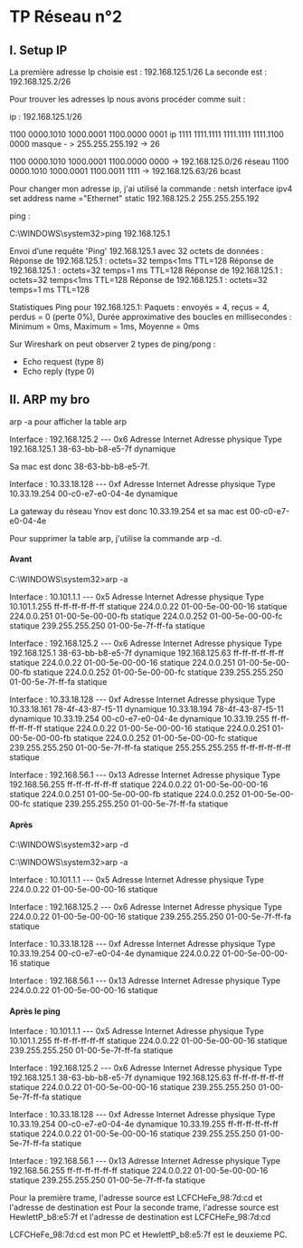# TP Réseau n°2
## I. Setup IP

La première adresse Ip choisie est : 192.168.125.1/26
La seconde est : 192.168.125.2/26

Pour trouver les adresses Ip nous avons procéder comme suit :

ip : 192.168.125.1/26

1100 0000.1010 1000.0001 1100.0000 0001 ip
1111 1111.1111 1111.1111 1111.1100 0000 masque - > 255.255.255.192 -> 26
                              
1100 0000.1010 1000.0001 1100.0000 0000 -> 192.168.125.0/26 réseau
1100 0000.1010 1000.0001 1100.0011 1111 -> 192.168.125.63/26 bcast

Pour changer mon adresse ip, j'ai utilisé la commande : netsh interface ipv4 set address name ="Ethernet" static 192.168.125.2 255.255.255.192

ping :

 C:\WINDOWS\system32>ping 192.168.125.1

Envoi d’une requête 'Ping'  192.168.125.1 avec 32 octets de données :
Réponse de 192.168.125.1 : octets=32 temps<1ms TTL=128
Réponse de 192.168.125.1 : octets=32 temps=1 ms TTL=128
Réponse de 192.168.125.1 : octets=32 temps<1ms TTL=128
Réponse de 192.168.125.1 : octets=32 temps=1 ms TTL=128

Statistiques Ping pour 192.168.125.1:
    Paquets : envoyés = 4, reçus = 4, perdus = 0 (perte 0%),
Durée approximative des boucles en millisecondes :
    Minimum = 0ms, Maximum = 1ms, Moyenne = 0ms


Sur Wireshark on peut observer 2 types de ping/pong :
- Echo request (type 8)
- Echo reply (type 0)

## II. ARP my bro

arp -a pour afficher la table arp

Interface : 192.168.125.2 --- 0x6
  Adresse Internet      Adresse physique      Type
  192.168.125.1         38-63-bb-b8-e5-7f     dynamique

  Sa mac est donc 38-63-bb-b8-e5-7f.

  Interface : 10.33.18.128 --- 0xf
  Adresse Internet      Adresse physique      Type
  10.33.19.254          00-c0-e7-e0-04-4e     dynamique

  La gateway du réseau Ynov est donc 10.33.19.254
  et sa mac est 00-c0-e7-e0-04-4e

  Pour supprimer la table arp, j'utilise la commande arp -d.

#### Avant

C:\WINDOWS\system32>arp -a

Interface : 10.101.1.1 --- 0x5
  Adresse Internet      Adresse physique      Type
  10.101.1.255          ff-ff-ff-ff-ff-ff     statique
  224.0.0.22            01-00-5e-00-00-16     statique
  224.0.0.251           01-00-5e-00-00-fb     statique
  224.0.0.252           01-00-5e-00-00-fc     statique
  239.255.255.250       01-00-5e-7f-ff-fa     statique

Interface : 192.168.125.2 --- 0x6
  Adresse Internet      Adresse physique      Type
  192.168.125.1         38-63-bb-b8-e5-7f     dynamique
  192.168.125.63        ff-ff-ff-ff-ff-ff     statique
  224.0.0.22            01-00-5e-00-00-16     statique
  224.0.0.251           01-00-5e-00-00-fb     statique
  224.0.0.252           01-00-5e-00-00-fc     statique
  239.255.255.250       01-00-5e-7f-ff-fa     statique

Interface : 10.33.18.128 --- 0xf
  Adresse Internet      Adresse physique      Type
  10.33.18.161          78-4f-43-87-f5-11     dynamique
  10.33.18.194          78-4f-43-87-f5-11     dynamique
  10.33.19.254          00-c0-e7-e0-04-4e     dynamique
  10.33.19.255          ff-ff-ff-ff-ff-ff     statique
  224.0.0.22            01-00-5e-00-00-16     statique
  224.0.0.251           01-00-5e-00-00-fb     statique
  224.0.0.252           01-00-5e-00-00-fc     statique
  239.255.255.250       01-00-5e-7f-ff-fa     statique
  255.255.255.255       ff-ff-ff-ff-ff-ff     statique

Interface : 192.168.56.1 --- 0x13
  Adresse Internet      Adresse physique      Type
  192.168.56.255        ff-ff-ff-ff-ff-ff     statique
  224.0.0.22            01-00-5e-00-00-16     statique
  224.0.0.251           01-00-5e-00-00-fb     statique
  224.0.0.252           01-00-5e-00-00-fc     statique
  239.255.255.250       01-00-5e-7f-ff-fa     statique

#### Après

  C:\WINDOWS\system32>arp -d

C:\WINDOWS\system32>arp -a

Interface : 10.101.1.1 --- 0x5
  Adresse Internet      Adresse physique      Type
  224.0.0.22            01-00-5e-00-00-16     statique

Interface : 192.168.125.2 --- 0x6
  Adresse Internet      Adresse physique      Type
  224.0.0.22            01-00-5e-00-00-16     statique
  239.255.255.250       01-00-5e-7f-ff-fa     statique

Interface : 10.33.18.128 --- 0xf
  Adresse Internet      Adresse physique      Type
  10.33.19.254          00-c0-e7-e0-04-4e     dynamique
  224.0.0.22            01-00-5e-00-00-16     statique

Interface : 192.168.56.1 --- 0x13
  Adresse Internet      Adresse physique      Type
  224.0.0.22            01-00-5e-00-00-16     statique

  #### Après le ping

  Interface : 10.101.1.1 --- 0x5
  Adresse Internet      Adresse physique      Type
  10.101.1.255          ff-ff-ff-ff-ff-ff     statique
  224.0.0.22            01-00-5e-00-00-16     statique
  239.255.255.250       01-00-5e-7f-ff-fa     statique

Interface : 192.168.125.2 --- 0x6
  Adresse Internet      Adresse physique      Type
  192.168.125.1         38-63-bb-b8-e5-7f     dynamique
  192.168.125.63        ff-ff-ff-ff-ff-ff     statique
  224.0.0.22            01-00-5e-00-00-16     statique
  239.255.255.250       01-00-5e-7f-ff-fa     statique

Interface : 10.33.18.128 --- 0xf
  Adresse Internet      Adresse physique      Type
  10.33.19.254          00-c0-e7-e0-04-4e     dynamique
  10.33.19.255          ff-ff-ff-ff-ff-ff     statique
  224.0.0.22            01-00-5e-00-00-16     statique
  239.255.255.250       01-00-5e-7f-ff-fa     statique

Interface : 192.168.56.1 --- 0x13
  Adresse Internet      Adresse physique      Type
  192.168.56.255        ff-ff-ff-ff-ff-ff     statique
  224.0.0.22            01-00-5e-00-00-16     statique
  239.255.255.250       01-00-5e-7f-ff-fa     statique

Pour la première trame, l'adresse source est LCFCHeFe_98:7d:cd et l'adresse de destination est 
Pour la seconde trame, l'adresse source est HewlettP_b8:e5:7f et l'adresse de destination est LCFCHeFe_98:7d:cd	

LCFCHeFe_98:7d:cd est mon PC et HewlettP_b8:e5:7f est le deuxieme PC.